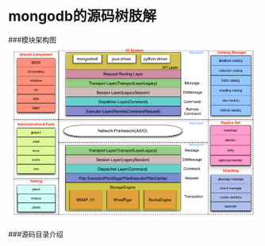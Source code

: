 mongodb的源码树肢解
===
###模块架构图
![模块架构图](https://github.com/JevonQ/deepdiveintomongodb/blob/master/pics/02archtecture/mongodb_modular_architecture.png)

###源码目录介绍